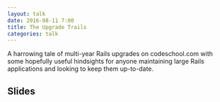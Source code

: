 ```yaml
---
layout: talk
date: 2016-08-11 7:00
title: The Upgrade Trails
categories: talk
---
```

A harrowing tale of multi-year Rails upgrades on codeschool.com with some
hopefully useful hindsights for anyone maintaining large Rails applications and
looking to keep them up-to-date.

## Slides

<script async class="speakerdeck-embed" data-id="6f7b90f5d4774376a5881c5f96f2b10e" data-ratio="1.77777777777778" src="//speakerdeck.com/assets/embed.js"></script>
